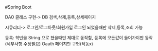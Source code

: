 #Spring Boot

DAO 클래스 구현-> DB 검색,삭제,등록,상세페이지


시큐리티-> 로그인/로그아웃/회원가입
로그인 되었을때만 삭제,등록,조회 가능

등록: 학번을 String 으로 쳤을때만 제대로 동작함, 등록에 모든값이 들어가야만 동작 (세부사항 수정필요)
Oauth 페이지만 구현(작동x) 
